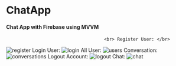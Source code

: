 # ChatApp
#### Chat App with Firebase using MVVM
                                         <br> Register User: </br>
![register](https://user-images.githubusercontent.com/49828571/173252821-8f02d6f6-0df9-4ff4-8712-0bfb1b073831.jpg)
                                          Login User:
![login](https://user-images.githubusercontent.com/49828571/173252823-2f67f87e-6e68-40ee-9845-b52db584137c.jpg)
                                           All User:
![users](https://user-images.githubusercontent.com/49828571/173252825-3b9cc3ab-6172-4196-9c4f-94b4535845c3.jpg)
                                        Conversation:
![conversations](https://user-images.githubusercontent.com/49828571/173252826-4555c98a-9d2a-4e99-87c5-f16030258040.jpg)
                                      Logout Account:
![logout](https://user-images.githubusercontent.com/49828571/173252830-b83abe3a-68a5-4d98-a259-47ede6c944e9.jpg)
                                         Chat:
![chat](https://user-images.githubusercontent.com/49828571/173252827-7a4e73b8-2d22-4e6b-8674-5d7ef6635cdf.jpg)





